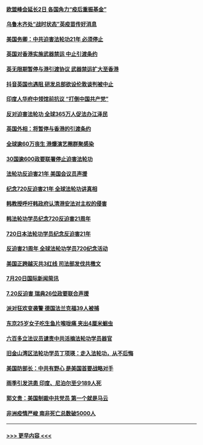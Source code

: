 #### [欧盟峰会延长2日 各国角力“疫后重振基金”](../pages/prog202/a102898248.md?t=07210702) 
#### [乌鲁木齐处“战时状态”英疫苗传好消息](../pages/prog202/a102898230.md?t=07210702) 
#### [美国务卿：中共迫害法轮功21年 必须停止](../pages/prog202/a102898210.md?t=07210702) 
#### [英国对香港实施武器禁运 中止引渡条约](../pages/prog202/a102898167.md?t=07210702) 
#### [英无限期暂停与港引渡协议 武器禁运扩大至香港](../pages/prog202/a102898143.md?t=07210702) 
#### [抖音英国也遇阻 研发总部欲设伦敦谈判被中止](../pages/prog202/a102898102.md?t=07210702) 
#### [印度人华府中领馆前抗议 “打倒中国共产党”](../pages/prog202/a102898084.md?t=07210702) 
#### [反对迫害法轮功 全球365万人促法办江泽民](../pages/prog202/a102898031.md?t=07210702) 
#### [英国外相：将暂停与香港的引渡条约](../pages/prog202/a102898033.md?t=07210702) 
#### [全球逾60万丧生 港爆演艺圈群聚感染](../pages/prog202/a102898035.md?t=07210702) 
#### [30国逾600政要联署停止迫害法轮功](../pages/prog202/a102898055.md?t=07210702) 
#### [法轮功反迫害21年 美国会议员声援](../pages/prog202/a102898043.md?t=07210702) 
#### [纪念720反迫害21年 全球法轮功讲真相](../pages/prog202/a102898040.md?t=07210702) 
#### [韩教授呼吁韩政府认清港安法对主权的侵害](../pages/prog202/a102897982.md?t=07210702) 
#### [韩法轮功学员纪念720反迫害21周年](../pages/prog202/a102897952.md?t=07210702) 
#### [720日本法轮功学员纪念反迫害21年](../pages/prog202/a102897949.md?t=07210702) 
#### [反迫害21周年 全球法轮功学员720纪念活动](../pages/prog202/a102897467.md?t=07210702) 
#### [美国正跨越灭共3红线 司法部发伐共檄文](../pages/prog202/a102897840.md?t=07210702) 
#### [7月20日国际新闻简讯](../pages/prog202/a102897803.md?t=07210702) 
#### [7.20反迫害  瑞典26位政要联合声援](../pages/prog202/a102897805.md?t=07210702) 
#### [派对狂欢变袭警 德国法兰克福39人被捕](../pages/prog202/a102897758.md?t=07210702) 
#### [东京25岁女子吃生鱼片喉咙痛 夹出4厘米蛔虫](../pages/prog202/a102897757.md?t=07210702) 
#### [六百多立法议员谴责中共活摘法轮功学员器官](../pages/prog202/a102897743.md?t=07210702) 
#### [旧金山湾区法轮功学员丁项瑛：走入法轮功，从不后悔](../pages/prog202/a102897738.md?t=07210702) 
#### [美国防部长：中共有野心 是美国首要战略对手](../pages/prog202/a102897726.md?t=07210702) 
#### [雨季引发洪患 印度、尼泊尔至少189人死](../pages/prog202/a102897722.md?t=07210702) 
#### [郭文贵：美国制裁中共党员 第一个就是马云](../pages/prog202/a102897708.md?t=07210702) 
#### [非洲疫情严峻 南非死亡总数破5000人](../pages/prog202/a102897705.md?t=07210702) 

----
#### [ >>> 更早内容 <<< ](../indexes/prog202-earlier.md)
